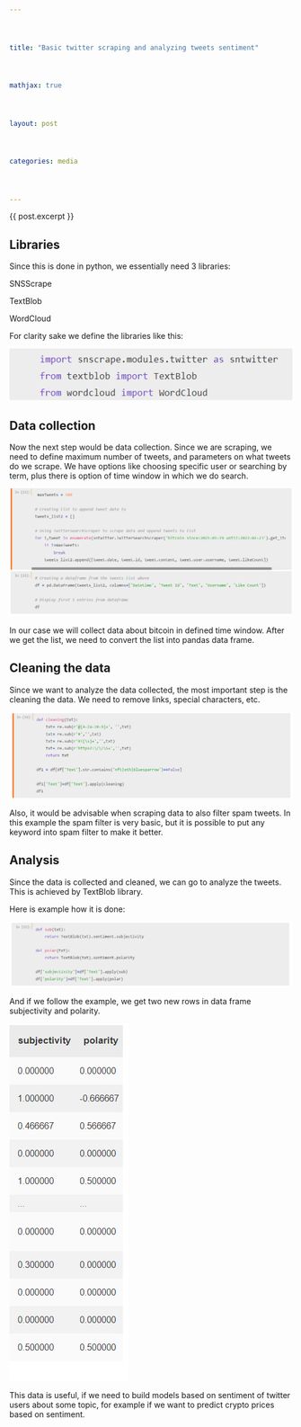 ```yaml
---



title: "Basic twitter scraping and analyzing tweets sentiment"



mathjax: true



layout: post



categories: media



---
```




{{ post.excerpt }}







## Libraries





Since this is done in python, we essentially need 3 libraries:



SNSScrape



TextBlob



WordCloud





For clarity sake we define the libraries like this:





![libs](/assets/images/ss1.png)





## Data collection





Now the next step would be data collection. Since we are scraping, we need to define maximum number of tweets, and parameters on what tweets do we scrape. We have options like choosing specific user or searching by term, plus there is option of time window in which we do search.





![collection](/assets/images/ss2.png)





In our case we will collect data about bitcoin in defined time window. After we get the list, we need to convert the list into pandas data frame.





## Cleaning the data





Since we want to analyze the data collected, the most important step is the cleaning the data. We need to remove links, special characters, etc.





![cleaning](/assets/images/ss3.png)







Also, it would be advisable when scraping data to also filter spam tweets. In this example the spam filter is very basic, but it is possible to put any keyword into spam filter to make it better.









## Analysis





Since the data is collected and cleaned, we can go to analyze the tweets. This is achieved by TextBlob library.





Here is example how it is done:





![analyze](/assets/images/ss4.png)





And if we follow the example, we get two new rows in data frame subjectivity and polarity.





![results](/assets/images/ss5.png)





This data is useful, if we need to build models based on sentiment of twitter users about some topic, for example if we want to predict crypto prices based on sentiment.



